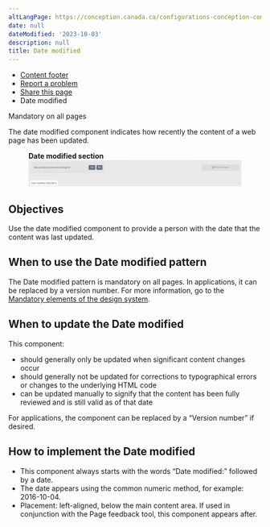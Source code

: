 ```yaml
---
altLangPage: https://conception.canada.ca/configurations-conception-communes/date-modification.html
date: null
dateModified: '2023-10-03'
description: null
title: Date modified
---
```



<div>
   <div class="gc-stp-stp">
   <div class="row">
    <ul class="toc lst-spcd col-md-12">
     <li class="col-md-4 col-sm-6">
      <a class="list-group-item" href="site-footer-content.html">
       Content
			footer
      </a>
     </li>
     <li class="col-md-4 col-sm-6">
      <a class="list-group-item" href="report-problem.html">
       Report a problem
      </a>
     </li>
     <li class="col-md-4 col-sm-6">
      <a class="list-group-item" href="share-page.html">
       Share this page
      </a>
     </li>
     <li class="col-md-4 col-sm-6">
      <a class="list-group-item active">
       Date modified
      </a>
     </li>
    </ul>
   </div>
  </div>
  <section>
   <p>
    <span class="label label-danger">
     Mandatory on all pages
    </span>
   </p>
   <p>
    The date modified component indicates how recently the content of a web page has been updated.
   </p>
   <figure>
    <figcaption>
     <b>
      Date modified section
     </b>
    </figcaption>
    <img alt="Date modified: 2023-08-01' appears highlighted below the main content area." src="../images/datemod-en.png"/>
   </figure>
  </section>
  <section>
   <h2>
    Objectives
   </h2>
   <p>
    Use the date modified component to provide a person with the date that the content was last updated.
   </p>
  </section>
  <section>
   <h2>
    When to use the Date modified pattern
   </h2>
   <p>
    The Date modified pattern is mandatory on all pages. In applications, it can be replaced by a version number. For
		more information, go to the
    <a href="{{ site.url }}/architecture/mandatory-elements.html#header-footer">
     Mandatory
			elements of the design system</a>.
   </p>
  </section>
  <section>
   <h2>
    When to update the Date modified
   </h2>
   <p>
    This component:
   </p>
   <ul>
    <li>
     should generally only be updated when significant content changes occur
    </li>
    <li>
     should generally not be updated for corrections to typographical errors or changes to the underlying HTML code
    </li>
    <li>
     can be updated manually to signify that the content has been fully reviewed and is still valid as of that date
    </li>
   </ul>
   <p>
    For applications, the component can be replaced by a “Version number” if desired.
   </p>
  </section>
  <section>
   <h2>
    How to implement the Date modified
   </h2>
   <ul>
    <li>
     This component always starts with the words “Date modified:” followed by a date.
    </li>
    <li>
     The date appears using the common numeric method, for example: 2016-10-04.
    </li>
    <li>
     Placement: left-aligned, below the main content area. If used in conjunction with the Page feedback tool, this component appears after.
    </li>
   </ul>
  </section>
</div>
